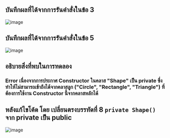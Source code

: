 ## บันทึกผลที่ได้จากการรันคำสั่งในข้อ 3
![image](https://github.com/Sorawit255/03376836-OOP-2566-Lab-10/assets/144196505/80fa0aa3-cf23-43fa-84ca-299bd488dd34)

## บันทึกผลที่ได้จากการรันคำสั่งในข้อ 5
![image](https://github.com/Sorawit255/03376836-OOP-2566-Lab-10/assets/144196505/cfa8e352-a299-43a3-9f7f-4076a7bd882d)

## อธิบายสิ่งที่พบในการทดลอง
### Error เนื่องจากการประกาศ Constructor ในคลาส "Shape" เป็น private ซึ่งทำให้ไม่สามารถเข้าถึงได้จากคลาสลูก ("Circle", "Rectangle", "Triangle") ที่ต้องการใช้งาน Constructor นี้จากคลาสหลักได้
## หลังแก้ไขโค้ด โดย เปลี่ยนตรงบรรทัดที่ 8 `private Shape()` จาก private เป็น public
![image](https://github.com/Sorawit255/03376836-OOP-2566-Lab-10/assets/144196505/88b15557-b3ed-45ca-a837-2e80c36c9b71)
